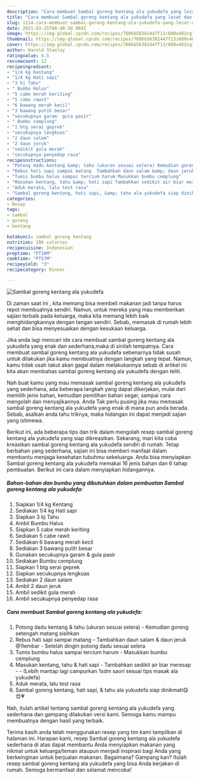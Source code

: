 ```yaml
---
description: "Cara membuat Sambal goreng kentang ala yukudefa yang lezat dan Mudah Dibuat"
title: "Cara membuat Sambal goreng kentang ala yukudefa yang lezat dan Mudah Dibuat"
slug: 1114-cara-membuat-sambal-goreng-kentang-ala-yukudefa-yang-lezat-dan-mudah-dibuat
date: 2021-03-25T08:40:50.904Z
image: https://img-global.cpcdn.com/recipes/7606b56381447f13/680x482cq70/sambal-goreng-kentang-ala-yukudefa-foto-resep-utama.jpg
thumbnail: https://img-global.cpcdn.com/recipes/7606b56381447f13/680x482cq70/sambal-goreng-kentang-ala-yukudefa-foto-resep-utama.jpg
cover: https://img-global.cpcdn.com/recipes/7606b56381447f13/680x482cq70/sambal-goreng-kentang-ala-yukudefa-foto-resep-utama.jpg
author: Harold Stanley
ratingvalue: 4.5
reviewcount: 12
recipeingredient:
- "1/4 kg Kentang"
- "1/4 kg Hati sapi"
- "3 bj Tahu"
- " Bumbu Halus"
- "5 cabe merah keriting"
- "5 cabe rawit"
- "6 bawang merah kecil"
- "3 bawang putih besar"
- "secukupnya garam  gula pasir"
- " Bumbu cemplung"
- "1 btg serai geprek"
- "secukupnya lengkuas"
- "2 daun salam"
- "2 daun jeruk"
- "sedikit gula merah"
- "secukupnya penyedap rasa"
recipeinstructions:
- "Potong dadu kentang &amp; tahu (ukuran sesuai selera) Kemudian goreng setengah matang sisihkan"
- "Rebus hati sapi sampai matang  Tambahkan daun salam &amp; daun jeruk @1lembar Setelah dingin potong dadu sesuai selera"
- "Tumis bumbu halus sampai tercium harum Masukkan bumbu cemplung"
- "Masukan kentang, tahu &amp; hati sapi Tambahkan sedikit air biar meresap  (Lebih mantap lagi campurkan 1sdm saori sesuai tips masak ala yukudefa)"
- "Aduk merata, lalu test rasa"
- "Sambal goreng kentang, hati sapi, &amp; tahu ala yukudefa siap dinikmati😋😍💗"
categories:
- Resep
tags:
- sambal
- goreng
- kentang

katakunci: sambal goreng kentang 
nutrition: 206 calories
recipecuisine: Indonesian
preptime: "PT18M"
cooktime: "PT57M"
recipeyield: "3"
recipecategory: Dinner

---
```



![Sambal goreng kentang ala yukudefa](https://img-global.cpcdn.com/recipes/7606b56381447f13/680x482cq70/sambal-goreng-kentang-ala-yukudefa-foto-resep-utama.jpg)

Di zaman  saat ini , kita memang bisa membeli makanan jadi tanpa harus repot membuatnya sendiri. Namun, untuk mereka yang mau memberikan sajian terbaik pada keluarga, maka kita memang lebih baik menghidangkannya dengan tangan sendiri. Sebab, memasak di rumah lebih sehat dan bisa menyesuaikan dengan kesukaan keluarga.

Jika anda lagi mencari ide cara membuat sambal goreng kentang ala yukudefa yang enak dan sederhana,maka di sinilah tempatnya. Cara membuat sambal goreng kentang ala yukudefa  sebenarnya tidak susah untuk dilakukan jika kamu membuatnya dengan langkah yang tepat. Namun, kamu tidak usah takut akan gagal dalam melakukannya 
sebab di artikel ini kita akan membahas sambal goreng kentang ala yukudefa dengan teliti.  



Nah buat kamu yang mau memasak sambal goreng kentang ala yukudefa yang sederhana, ada beberapa langkah yang dapat dikerjakan, mulai dari memilih jenis bahan, kemudian pemilihan bahan segar, sampai cara mengolah dan menyajikannya. Anda Tak perlu pusing jika mau memasak sambal goreng kentang ala yukudefa yang enak di mana pun anda berada. Sebab, asalkan anda  tahu triknya, maka hidangan ini dapat menjadi sajian yang istimewa.

Berikut ini, ada beberapa tips dan trik dalam mengolah resep sambal goreng kentang ala yukudefa yang siap dikreasikan. Sekarang, mari kita coba kreasikan sambal goreng kentang ala yukudefa sendiri di rumah. Tetap berbahan yang sederhana, sajian ini bisa memberi manfaat dalam membantu menjaga kesehatan tubuhmu sekeluarga. Anda bisa menyiapkan Sambal goreng kentang ala yukudefa memakai 16 jenis bahan dan 6 tahap pembuatan. Berikut ini cara dalam menyiapkan hidangannya.

<!--inarticleads1-->

##### Bahan-bahan dan bumbu yang dibutuhkan dalam pembuatan Sambal goreng kentang ala yukudefa:

1. Siapkan 1/4 kg Kentang
1. Sediakan 1/4 kg Hati sapi
1. Siapkan 3 bj Tahu
1. Ambil  Bumbu Halus
1. Siapkan 5 cabe merah keriting
1. Sediakan 5 cabe rawit
1. Sediakan 6 bawang merah kecil
1. Sediakan 3 bawang putih besar
1. Gunakan secukupnya garam &amp; gula pasir
1. Sediakan  Bumbu cemplung
1. Siapkan 1 btg serai geprek
1. Siapkan secukupnya lengkuas
1. Sediakan 2 daun salam
1. Ambil 2 daun jeruk
1. Ambil sedikit gula merah
1. Ambil secukupnya penyedap rasa




<!--inarticleads2-->

##### Cara membuat Sambal goreng kentang ala yukudefa:

1. Potong dadu kentang &amp; tahu (ukuran sesuai selera) - Kemudian goreng setengah matang sisihkan
1. Rebus hati sapi sampai matang  - Tambahkan daun salam &amp; daun jeruk @1lembar - Setelah dingin potong dadu sesuai selera
1. Tumis bumbu halus sampai tercium harum - Masukkan bumbu cemplung
1. Masukan kentang, tahu &amp; hati sapi - Tambahkan sedikit air biar meresap -  - (Lebih mantap lagi campurkan 1sdm saori sesuai tips masak ala yukudefa)
1. Aduk merata, lalu test rasa
1. Sambal goreng kentang, hati sapi, &amp; tahu ala yukudefa siap dinikmati😋😍💗




Nah, itulah artikel tentang  sambal goreng kentang ala yukudefa  yang sederhana dan gampang dilakukan versi kami. Semoga kamu mampu membuatnya dengan hasil yang terbaik. 

Terima kasih anda telah menggunakan resep yang tim kami tampilkan di halaman ini. Harapan kami, resep  Sambal goreng kentang ala yukudefa sederhana di atas dapat membantu Anda menyiapkan makanan yang nikmat untuk keluarga/teman ataupun menjadi inspirasi bagi Anda yang berkeinginan untuk berjualan makanan. Bagaimana? Gampang kan? Itulah resep sambal goreng kentang ala yukudefa yang bisa Anda kerjakan di rumah. Semoga bermanfaat dan selamat mencoba!

